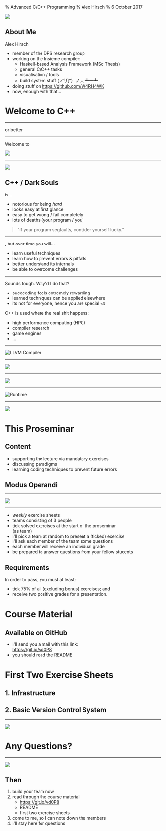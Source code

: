 % Advanced C/C++ Programming
% Alex Hirsch
% 6 October 2017

![](../gfx/banner.gif)

## About Me

Alex Hirsch

- member of the DPS research group
- working on the Insieme compiler:
    - Haskell-based Analysis Framework (MSc Thesis)
    - general C/C++ tasks
    - visualisation / tools
    - build system stuff   (ノ°Д°）ノ︵ ┻━┻
- doing stuff on <https://github.com/W4RH4WK>
- now, enough with that...

# Welcome to C++

- - -

or better

- - -

Welcome to

![](../gfx/dark_souls_logo.jpg)

- - -

![](../gfx/you_died.jpg)

## C++ / Dark Souls

is...

- notorious for being *hard*
- looks easy at first glance
- easy to get wrong / fail completely
- lots of deaths (your program / you)

> "If your program segfaults, consider yourself lucky."

- - -

, but over time you will...

- learn useful techniques
- learn how to prevent errors & pitfalls
- better understand its internals
- be able to overcome challenges

- - -

Sounds tough. Why'd I do that?

- succeeding feels extremely rewarding
- learned techniques can be applied elsewhere
- its not for everyone, hence you are special `<3`

C++ is used where the real shit happens:

- high performance computing (HPC)
- compiler research
- game engines
- ...

- - -

![LLVM Compiler](../gfx/llvm_dragon.png)

- - -

![](../gfx/unreal_engine.jpg)

- - -

![](../gfx/cryengine.png)

- - -

![Runtime](../gfx/unity_engine.png)

- - -

![](../gfx/victory.jpg)

# This Proseminar

## Content

- supporting the lecture via mandatory exercises
- discussing paradigms
- learning coding techniques to prevent future errors

## Modus Operandi

- - -

![](../gfx/meme_teamwork.jpg)

- - -

- *weekly* exercise sheets
- teams consisting of 3 people
- tick solved exercises at the start of the proseminar\
  (as team)
- I'll pick a team at random to present a (ticked) exercise
- I'll ask each member of the team some questions
- each member will receive an individual grade
- be prepared to answer questions from your fellow students

## Requirements

In order to pass, you must at least:

- tick 75% of all (excluding bonus) exercises; and
- receive two positive grades for a presentation.

# Course Material

## Available on GitHub

- I'll send you a mail with this link:\
  <https://git.io/vd0P8>
- you should read the README

# First Two Exercise Sheets

## 1. Infrastructure

## 2. Basic Version Control System

- - -

![](../gfx/meme_challenge.jpg)

# Any Questions?

- - -

![](../gfx/meme_questions.jpg)

## Then

1. build your team now
2. read through the course material
    - <https://git.io/vd0P8>
    - README
    - first two exercise sheets
4. come to me, so I can note down the members
5. I'll stay here for questions
